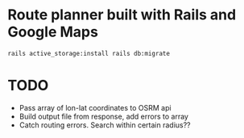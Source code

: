 # Route planner built with Rails and Google Maps

`rails active_storage:install rails db:migrate`

# TODO

- Pass array of lon-lat coordinates to OSRM api
- Build output file from response, add errors to array
- Catch routing errors. Search within certain radius??
